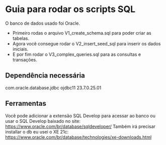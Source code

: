 # Guia para rodar os scripts SQL

O banco de dados usado foi Oracle.

- Primeiro rodas o arquivo V1_create_schema.sql para poder criar as tabelas.
- Agora você consegue rodar o V2_insert_seed_sql para inserir os dados iniciais.
- E por fim rodar o V3_complex_queries.sql para as consultas e transações.

## Dependência necessária
  <!-- https://mvnrepository.com/artifact/com.oracle.database.jdbc/ojdbc11 -->
  <dependency>
   <groupId>com.oracle.database.jdbc</groupId>
   <artifactId>ojdbc11</artifactId>
   <version>23.7.0.25.01</version>
  </dependency>

## Ferramentas

Você pode adicionar a extensão SQL Develop para acessar ao banco ou usar o SQL Develop baixado no site: https://www.oracle.com/br/database/sqldeveloper/
Também irá precisar installar o db eu usei o XE 21c: https://www.oracle.com/br/database/technologies/xe-downloads.html